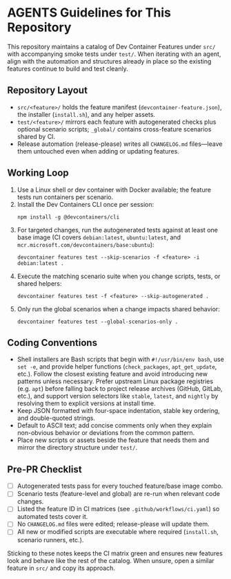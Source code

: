 # AGENTS Guidelines for This Repository

This repository maintains a catalog of Dev Container Features under `src/` with
accompanying smoke tests under `test/`. When iterating with an agent, align with
the automation and structures already in place so the existing features continue
to build and test cleanly.

## Repository Layout
- `src/<feature>/` holds the feature manifest (`devcontainer-feature.json`), the
  installer (`install.sh`), and any helper assets.
- `test/<feature>/` mirrors each feature with autogenerated checks plus optional
  scenario scripts; `_global/` contains cross-feature scenarios shared by CI.
- Release automation (release-please) writes all `CHANGELOG.md` files—leave them
  untouched even when adding or updating features.

## Working Loop
1. Use a Linux shell or dev container with Docker available; the feature tests
   run containers per scenario.
2. Install the Dev Containers CLI once per session:
   ```
   npm install -g @devcontainers/cli
   ```
3. For targeted changes, run the autogenerated tests against at least one base
   image (CI covers `debian:latest`, `ubuntu:latest`, and
   `mcr.microsoft.com/devcontainers/base:ubuntu`):
   ```
   devcontainer features test --skip-scenarios -f <feature> -i debian:latest .
   ```
4. Execute the matching scenario suite when you change scripts, tests, or shared
   helpers:
   ```
   devcontainer features test -f <feature> --skip-autogenerated .
   ```
5. Only run the global scenarios when a change impacts shared behavior:
   ```
   devcontainer features test --global-scenarios-only .
   ```

## Coding Conventions
- Shell installers are Bash scripts that begin with `#!/usr/bin/env bash`, use
  `set -e`, and provide helper functions (`check_packages`, `apt_get_update`,
  etc.). Follow the closest existing feature and avoid introducing new patterns
  unless necessary. Prefer upstream Linux package registries (e.g. `apt`) before
  falling back to project release archives (GitHub, GitLab, etc.), and support
  version selectors like `stable`, `latest`, and `nightly` by resolving them to
  explicit versions at install time.
- Keep JSON formatted with four-space indentation, stable key ordering, and
  double-quoted strings.
- Default to ASCII text; add concise comments only when they explain non-obvious
  behavior or deviations from the common pattern.
- Place new scripts or assets beside the feature that needs them and mirror the
  directory structure under `test/`.

## Pre-PR Checklist
- [ ] Autogenerated tests pass for every touched feature/base image combo.
- [ ] Scenario tests (feature-level and global) are re-run when relevant code
      changes.
- [ ] Listed the feature ID in CI matrices (see `.github/workflows/ci.yaml`) so
      automated tests cover it.
- [ ] No `CHANGELOG.md` files were edited; release-please will update them.
- [ ] All new or modified scripts are executable where required
      (`install.sh`, scenario runners, etc.).

Sticking to these notes keeps the CI matrix green and ensures new features look
and behave like the rest of the catalog. When unsure, open a similar feature in
`src/` and copy its approach.

